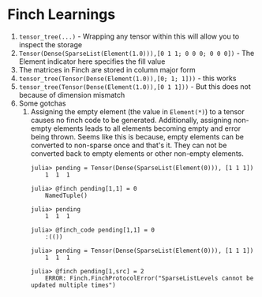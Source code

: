 # Finch Learnings

1. `tensor_tree(...)` - Wrapping any tensor within this will allow you to inspect the storage
2. `Tensor(Dense(SparseList(Element(1.0))),[0 1 1; 0 0 0; 0 0 0])` - The Element indicator here specifies the fill value
3. The matrices in Finch are stored in column major form
4. `tensor_tree(Tensor(Dense(Element(1.0)),[0; 1; 1]))` - this works
5. `tensor_tree(Tensor(Dense(Element(1.0)),[0 1 1]))` - But this does not because of dimension mismatch
6. Some gotchas
   1. Assigning the empty element (the value in `Element(*)`) to a tensor causes no finch code to be generated. Additionally, assigning non-empty elements leads to all elements becoming empty and error being thrown. Seems like this is because, empty elements can be converted to non-sparse once and that's it. They can not be converted back to empty elements or other non-empty elements.
        ```
        julia> pending = Tensor(Dense(SparseList(Element(0))), [1 1 1])
            1  1  1

        julia> @finch pending[1,1] = 0
            NamedTuple()

        julia> pending
            1  1  1

        julia> @finch_code pending[1,1] = 0 
            :(())

        julia> pending = Tensor(Dense(SparseList(Element(0))), [1 1 1])
            1  1  1
        
        julia> @finch pending[1,src] = 2
            ERROR: Finch.FinchProtocolError("SparseListLevels cannot be updated multiple times")
        ```